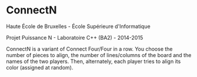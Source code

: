 ConnectN
========

Haute École de Bruxelles - École Supérieure d'Informatique

Projet Puissance N - Laboratoire C++ (BA2) - 2014-2015

ConnectN is a variant of Connect Four/Four in a row. You choose the number of
pieces to align, the number of lines/columns of the board and the names of the
two players. Then, alternately, each player tries to align its color (assigned
at random).
